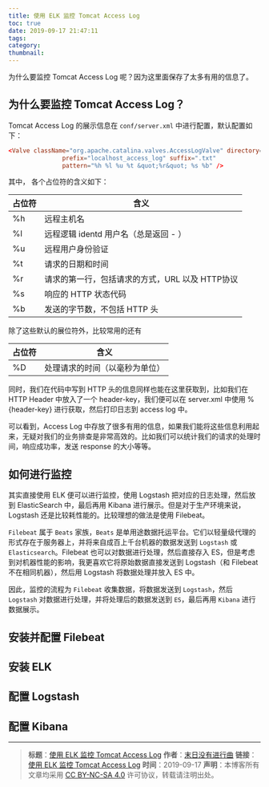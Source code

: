 ```yaml
---
title: 使用 ELK 监控 Tomcat Access Log
toc: true
date: 2019-09-17 21:47:11
tags:
category:
thumbnail:
---
```


为什么要监控 Tomcat Access Log 呢？因为这里面保存了太多有用的信息了。
<!--more-->

## 为什么要监控 Tomcat Access Log？

Tomcat Access Log 的展示信息在 `conf/server.xml` 中进行配置，默认配置如下：

```conf server.xml
<Valve className="org.apache.catalina.valves.AccessLogValve" directory="logs"
               prefix="localhost_access_log" suffix=".txt"
               pattern="%h %l %u %t &quot;%r&quot; %s %b" />
```
其中， 各个占位符的含义如下：

|占位符	|	含义|
|	---	|	---	|
|	%h	|远程主机名|
|	%l	|远程逻辑 identd 用户名（总是返回 - ）|
|	%u	|远程用户身份验证|
|	%t	|请求的日期和时间|
|	%r	|请求的第一行，包括请求的方式，URL 以及 HTTP协议|
|	%s	|响应的 HTTP 状态代码|
|	%b	|发送的字节数，不包括 HTTP 头|

除了这些默认的展位符外，比较常用的还有 

|占位符	|	含义|
|	---	|	---	|
|	%D	|处理请求的时间（以毫秒为单位）|

同时，我们在代码中写到 HTTP 头的信息同样也能在这里获取到，比如我们在 HTTP Header 中放入了一个 header-key，我们便可以在 server.xml 中使用 %{header-key} 进行获取，然后打印日志到 access log 中。

可以看到，Access Log 中存放了很多有用的信息，如果我们能将这些信息利用起来，无疑对我们的业务排查是非常高效的。比如我们可以统计我们的请求的处理时间，响应成功率，发送 response 的大小等等。

## 如何进行监控
其实直接使用 ELK 便可以进行监控，使用 Logstash 把对应的日志处理，然后放到 ElasticSearch 中，最后再用 Kibana 进行展示。但是对于生产环境来说， Logstash 还是比较耗性能的。比较理想的做法是使用 Filebeat。

`Filebeat` 属于 `Beats` 家族，`Beats` 是单用途数据托运平台。它们以轻量级代理的形式存在于服务器上，并将来自成百上千台机器的数据发送到 `Logstash` 或 `Elasticsearch`。Filebeat 也可以对数据进行处理，然后直接存入 ES，但是考虑到对机器性能的影响，我更喜欢它将原始数据直接发送到 Logstash（和 Filebeat 不在相同机器），然后用 Logstash 将数据处理并放入 ES 中。

因此，监控的流程为 `Filebeat` 收集数据，将数据发送到 `Logstash`，然后 `Logstash` 对数据进行处理，并将处理后的数据发送到 `ES`，最后再用 `Kibana` 进行数据展示。

## 安装并配置 Filebeat

## 安装 ELK

## 配置 Logstash

## 配置 Kibana


---
> **标题**：[使用 ELK 监控 Tomcat Access Log](https://dengkaiting.com/2019/09/17/使用-ELK-监控-Tomcat-Access-Log/)
> **作者**：[末日没有进行曲](https://dengkaiting.com/)
> **链接**：[使用 ELK 监控 Tomcat Access Log](https://dengkaiting.com/)
> **时间**：2019-09-17
> **声明**：本博客所有文章均采用 [CC BY-NC-SA 4.0](https://creativecommons.org/licenses/by-nc-sa/4.0/deed.zh) 许可协议，转载请注明出处。